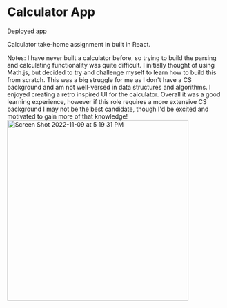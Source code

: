 # Calculator App
[Deployed app](https://calculator-ruby-beta.vercel.app/)

Calculator take-home assignment in built in React. 

Notes: I have never built a calculator before, so trying to build the parsing and calculating functionality was quite difficult. I initially thought of using Math.js, but decided to try and challenge myself to learn how to build this from scratch. This was a big struggle for me as I don't have a CS background and am not well-versed in data structures and algorithms. I enjoyed creating a retro inspired UI for the calculator. Overall it was a good learning experience, however if this role requires a more extensive CS background I may not be the best candidate, though I'd be excited and motivated to gain more of that knowledge!
<img width="420" alt="Screen Shot 2022-11-09 at 5 19 31 PM" src="https://user-images.githubusercontent.com/97985027/200976981-052e0e05-287d-4d32-9fbf-83993dc592c2.png">

